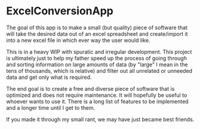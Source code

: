 # ExcelConversionApp
The goal of this app is to make a small (but quality) piece of software that will take the desired data out of an excel spreadsheet and create/import it into a new excel file in which ever way the user would like.

This is in a heavy WIP with spuratic and irregular development. This project is ultimately just to help my father speed up the process of going through and sorting information on large amounts of data (by "large" I mean in the tens of thousands, which is relative) and filter out all unrelated or unneeded data and get only what is required.

The end goal is to create a free and diverse piece of software that is optimized and does not require maintenance. It will hopefully be useful to whoever wants to use it. There is a long list of features to be implemented and a longer time until I get to them.

If you made it through my small rant, we may have just became best friends.
